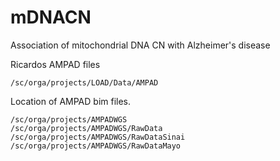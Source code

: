 # mDNACN
Association of mitochondrial DNA CN with Alzheimer's disease


Ricardos AMPAD files 

```/sc/orga/projects/LOAD/Data/AMPAD```

Location of AMPAD bim files. 

```
/sc/orga/projects/AMPADWGS
/sc/orga/projects/AMPADWGS/RawData
/sc/orga/projects/AMPADWGS/RawDataSinai
/sc/orga/projects/AMPADWGS/RawDataMayo
```
